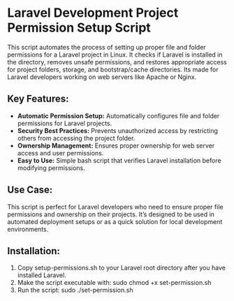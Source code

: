 # Laravel Development Project Permission Setup Script

This script automates the process of setting up proper file and folder permissions for a Laravel project in Linux. It checks if Laravel is installed in the directory, removes unsafe permissions, and restores appropriate access for project folders, storage, and bootstrap/cache directories. Its made for Laravel developers working on web servers like Apache or Nginx.

## Key Features:
<ul>
  <li><strong>Automatic Permission Setup:</strong> Automatically configures file and folder permissions for Laravel projects.</li>
  <li><strong>Security Best Practices:</strong> Prevents unauthorized access by restricting others from accessing the project folder.</li>
  <li><strong>Ownership Management:</strong> Ensures proper ownership for web server access and user permissions.</li>
  <li><strong>Easy to Use:</strong> Simple bash script that verifies Laravel installation before modifying permissions.</li>
</ul>

## Use Case:
This script is perfect for Laravel developers who need to ensure proper file permissions and ownership on their projects. It’s designed to be used in automated deployment setups or as a quick solution for local development environments.

## Installation:
1. Copy setup-permissions.sh to your Laravel root directory after you have installed Laravel.
2. Make the script executable with: sudo chmod +x set-permission.sh
3. Run the script: sudo ./set-permission.sh
